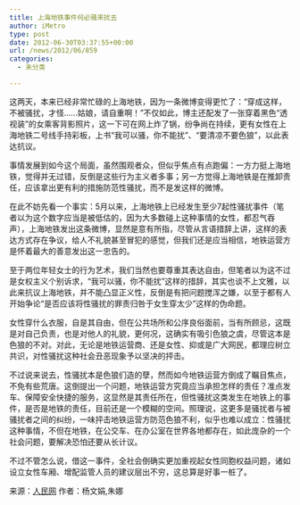```yaml
---
title: 上海地铁事件何必骚来扰去
author: iMetro
type: post
date: 2012-06-30T03:37:55+00:00
url: /news/2012/06/859
categories:
  - 未分类

---
```

这两天，本来已经非常忙碌的上海地铁，因为一条微博变得更忙了：“穿成这样，不被骚扰，才怪……姑娘，请自重啊！”不仅如此，博主还配发了一张穿着黑色“透视装”的女乘客背影照片，这一下可在网上炸了锅，纷争尚在持续，更有女性在上海地铁二号线手持彩板，上书“我可以骚，你不能扰”、“要清凉不要色狼”，以此表达抗议。

事情发展到如今这个局面，虽然围观者众，但似乎焦点有点跑偏：一方力挺上海地铁，觉得并无过错，反倒是这些行为主义者多事；另一方觉得上海地铁是在推卸责任，应该拿出更有利的措施防范性骚扰，而不是发这样的微博。

在此不妨先看一个事实：5月以来，上海地铁上已经发生至少7起性骚扰事件（笔者以为这个数字应当是被低估的，因为大多数碰上这种事情的女性，都忍气吞声），上海地铁发出这条微博，显然是意有所指，尽管从言语措辞上讲，这样的表达方式存在争议，给人不礼貌甚至冒犯的感觉，但我们还是应当相信，地铁运营方是怀着最大的善意发出这一忠告的。

至于两位年轻女士的行为艺术，我们当然也要尊重其表达自由，但笔者以为这不过是女权主义个别诉求，“我可以骚，你不能扰”这样的措辞，其实也谈不上文雅，以此来抗议上海地铁，并不能凸显正义性，反倒是有把问题搅浑之嫌，以至于都有人开始争论“是否应该将性骚扰的罪责归咎于女生穿太少”这样的伪命题。

女性穿什么衣服，自是其自由，但在公共场所和公序良俗面前，当有所顾忌，这既是对自己负责，也是对他人的礼貌，更何况，这确实有吸引色狼之虞，尽管这本是色狼的不对。对此，无论是地铁运营商、还是女性、抑或是广大网民，都理应树立共识，对性骚扰这种社会丑恶现象予以坚决的抨击。

不过说来说去，性骚扰本是色狼们造的孽，然而如今地铁运营方倒成了瞩目焦点，不免有些荒唐。这倒提出一个问题，地铁运营方究竟应当承担怎样的责任？准点发车、保障安全快捷的服务，这显然是其责任所在，但性骚扰这类发生在地铁上的事件，是否是地铁的责任，目前还是一个模糊的空间。照理说，这更多是骚扰者与被骚扰者之间的纠纷，一味抨击地铁运营方防范色狼不利，似乎也难以成立：性骚扰这种事情，不但在地铁，在公交车、在办公室在世界各地都存在，如此庞杂的一个社会问题，要解决恐怕还要从长计议。

不过不管怎么说，借这一事件，全社会倒确实更加重视起女性同胞权益问题，诸如设立女性车厢、增配监管人员的建议层出不穷，这总算是好事一桩了。

来源：[人民网][1] 作者：杨文娟,朱娜

 [1]: http://he.people.com.cn/n/2012/0627/c192235-17184038.html